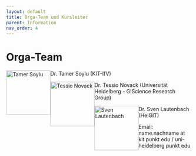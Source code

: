 ```yaml
---
layout: default
title: Orga-Team und Kursleiter
parent: Information
nav_order: 4
---
```


# Orga-Team
<p>
<img src="https://raw.githubusercontent.com/heikalab/urbandatascience/main/images/soylu.jpg" alt="Tamer Soylu" style="float:left; width:120px;height:120px;">
Dr. Tamer Soylu (KIT-IfV)

<p>
<img src="https://raw.githubusercontent.com/heikalab/urbandatascience/main/images/novack.png" alt="Tessio Novack" style="float:left; width:120px;height:120px;">
Dr. Tessio Novack (Universität Heidelberg - GIScience Research Group)

<p>
<img src="https://raw.githubusercontent.com/heikalab/urbandatascience/main/images/lautenbach.jpg" alt="Sven Lautenbach" style="float:left; width:120px;height:120px;">
Dr. Sven Lautenbach (HeiGIT)
</p> 

<p>Email: name.nachname at kit punkt edu / uni-heidelberg punkt edu </p>
